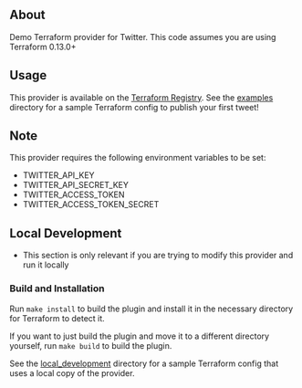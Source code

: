## About

Demo Terraform provider for Twitter. This code assumes you are using Terraform 0.13.0+

## Usage

This provider is available on the [Terraform Registry](https://registry.terraform.io/providers/Omar-Khawaja/twitter/latest). See the [examples](./examples/registry) directory for a sample Terraform config to publish your first tweet!

## Note

This provider requires the following environment variables to be set:

- TWITTER_API_KEY
- TWITTER_API_SECRET_KEY
- TWITTER_ACCESS_TOKEN
- TWITTER_ACCESS_TOKEN_SECRET

## Local Development

- This section is only relevant if you are trying to modify this provider and
  run it locally

### Build and Installation

Run `make install` to build the plugin and install it in the necessary directory for Terraform to detect it.

If you want to just build the plugin and move it to a different directory
yourself, run `make build` to build the plugin.

See the [local_development](./examples/local_development) directory for a sample Terraform config that uses a local copy of the provider.